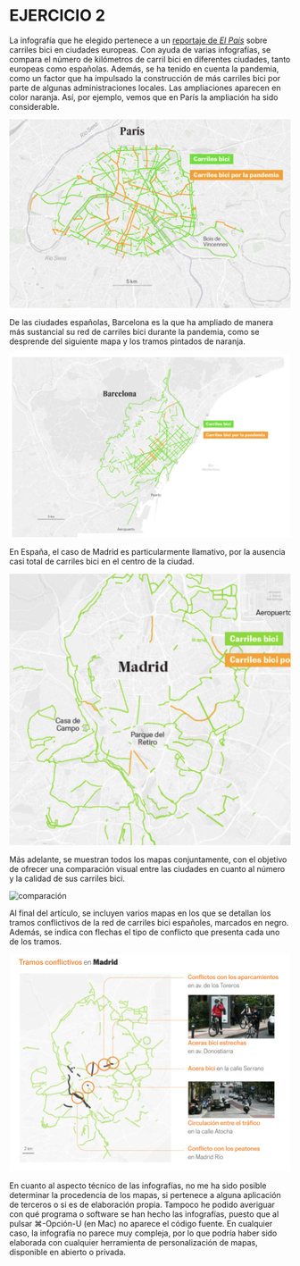 # EJERCICIO 2
La infografía que he elegido pertenece a un [reportaje de _El País_](https://elpais.com/clima-y-medio-ambiente/2020-10-27/carriles-bici-la-respuesta-de-las-ciudades-ante-la-pandemia.html?prm=ep-app-cabecera) sobre carriles bici en ciudades europeas. Con ayuda de varias infografías, se compara el número de kilómetros de carril bici en diferentes ciudades, tanto europeas como españolas. Además, se ha tenido en cuenta la pandemia, como un factor que ha impulsado la construcción de más carriles bici por parte de algunas administraciones locales. Las ampliaciones aparecen en color naranja. Así, por ejemplo, vemos que en París la ampliación ha sido considerable. 

![paris](paris.png) 

De las ciudades españolas, Barcelona es la que ha ampliado de manera más sustancial su red de carriles bici durante la pandemia, como se desprende del siguiente mapa y los tramos pintados de naranja.

![barcelona](barcelona.png)

En España, el caso de Madrid es particularmente llamativo, por la ausencia casi total de carriles bici en el centro de la ciudad.

![madrid](madrid.png) 

Más adelante, se muestran todos los mapas conjuntamente, con el objetivo de ofrecer una comparación visual entre las ciudades en cuanto al número y la calidad de sus carriles bici. 

![comparación](comparación.png)
 
Al final del artículo, se incluyen varios mapas en los que se detallan los tramos conflictivos de la red de carriles bici españoles, marcados en negro. Además, se indica con flechas el tipo de conflicto que presenta cada uno de los tramos. 

![madrid conflictos](madrid_conflictos.png)

En cuanto al aspecto técnico de las infografías, no me ha sido posible determinar la procedencia de los mapas, si pertenece a alguna aplicación de terceros o si es de elaboración propia. Tampoco he podido averiguar con qué programa o software se han hecho las infografías, puesto que al pulsar ⌘-Opción-U (en Mac) no aparece el código fuente. En cualquier caso, la infografía no parece muy compleja, por lo que podría haber sido elaborada con cualquier herramienta de personalización de mapas, disponible en abierto o privada.
      
